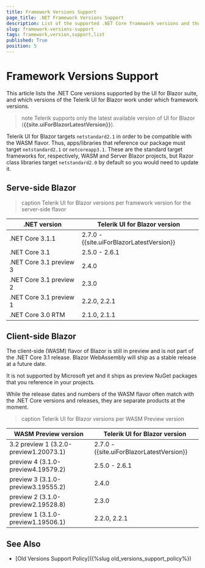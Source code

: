 ```yaml
---
title: Framework Versions Support
page_title: .NET Framework Versions Support
description: List of the supported .NET Core framework versions and the UI for Blazor versions that work on them.
slug: framework-versions-support
tags: framework,version,support,list
published: True
position: 5
---
```


# Framework Versions Support

This article lists the .NET Core versions supported by the UI for Blazor suite, and which versions of the Telerik UI for Blazor work under which framework versions.

>note Telerik supports only the latest available version of UI for Blazor (**{{site.uiForBlazorLatestVersion}}**).

Telerik UI for Blazor targets `netstandard2.1` in order to be compatible with the WASM flavor. Thus, apps/libraries that reference our package must target `netstandard2.1` or `netcoreapp3.1`. These are the standard target frameworks for, respectively, WASM and Server Blazor projects, but Razor class libraries target `netstandard2.0` by default so you would need to update it.

## Serve-side Blazor

>caption Telerik UI for Blazor versions per framework version for the server-side flavor


| .NET version              | Telerik UI for Blazor version |
|---------------------------|-------------------------------|
| .NET Core 3.1.1           | 2.7.0 - {{site.uiForBlazorLatestVersion}}  |
| .NET Core 3.1             | 2.5.0 - 2.6.1                 |
| .NET Core 3.1 preview 3   | 2.4.0                         |
| .NET Core 3.1 preview 2   | 2.3.0                         |
| .NET Core 3.1 preview 1   | 2.2.0, 2.2.1                  |
| .NET Core 3.0 RTM         | 2.1.0, 2.1.1                  |


## Client-side Blazor

The client-side (WASM) flavor of Blazor is still in preview and is not part of the .NET Core 3.1 release. Blazor WebAssembly will ship as a stable release at a future date.

It is not supported by Microsoft yet and it ships as preview NuGet packages that you reference in your projects.

While the release dates and numbers of the WASM flavor often match with the .NET Core versions and releases, they are separate products at the moment.

>caption Telerik UI for Blazor versions per WASM Preview version

| WASM Preview version                 | Telerik UI for Blazor version |
|--------------------------------------|-------------------------------|
| 3.2 preview 1 (3.2.0-preview1.20073.1)         | 2.7.0 - {{site.uiForBlazorLatestVersion}}                  |
| preview 4 (3.1.0-preview4.19579.2)   | 2.5.0 - 2.6.1                 |
| preview 3 (3.1.0-preview3.19555.2)   | 2.4.0                         |
| preview 2 (3.1.0-preview2.19528.8)   | 2.3.0                         |
| preview 1 (3.1.0-preview1.19506.1)   | 2.2.0, 2.2.1                  |



## See Also

  * [Old Versions Support Policy]({%slug old_versions_support_policy%})
